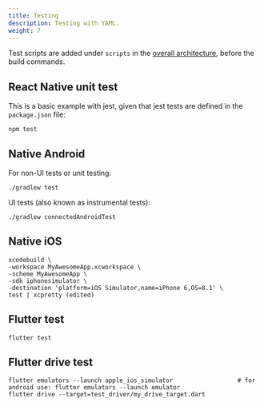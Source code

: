 ```yaml
---
title: Testing
description: Testing with YAML.
weight: 7
---
```


Test scripts are added under `scripts` in the [overall architecture](../yaml/yaml/#template), before the build commands.

## React Native unit test

This is a basic example with jest, given that jest tests are defined in the `package.json` file:

    npm test

## Native Android

For non-UI tests or unit testing:

    ./gradlew test

UI tests (also known as instrumental tests):

    ./gradlew connectedAndroidTest

## Native iOS

    xcodebuild \
    -workspace MyAwesomeApp.xcworkspace \
    -scheme MyAwesomeApp \
    -sdk iphonesimulator \
    -destination 'platform=iOS Simulator,name=iPhone 6,OS=8.1' \
    test | xcpretty (edited) 

## Flutter test
    flutter test

## Flutter drive test

    flutter emulators --launch apple_ios_simulator                  # for android use: flutter emulators --launch emulator
    flutter drive --target=test_driver/my_drive_target.dart
